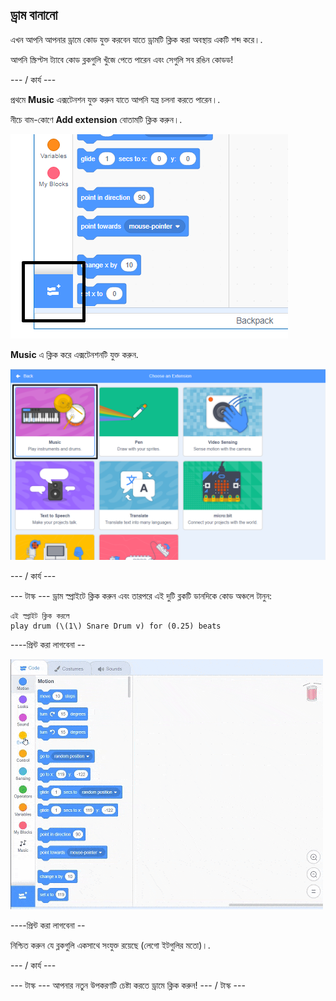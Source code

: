 ## ড্রাম বানানো

এখন আপনি আপনার ড্রামে কোড যুক্ত করবেন যাতে ড্রামটি ক্লিক করা অবস্থায় একটি শব্দ করে।.

আপনি স্ক্রিপ্টস ট্যাবে কোড ব্লকগুলি খুঁজে পেতে পারেন এবং সেগুলি সব রঙিন কোডড!

\--- / কার্য \---

প্রথমে **Music** এক্সটেনশন যুক্ত করুন যাতে আপনি যন্ত্র চলনা করতে পারেন।.

নীচে বাম-কোণে **Add extension** বোতামটি ক্লিক করুন।.

![হাইলাইট এক্সটেনশন বোতাম যোগ করুন](images/add-extension-annotated.png)

**Music** এ ক্লিক করে এক্সটেনশনটি যুক্ত করুন.

![সংগীত এক্সটেনশন হাইলাইট](images/click-music-annotated.png)

\--- / কার্য \---

\--- টাস্ক \--- ড্রাম স্প্রাইটে ক্লিক করুন এবং তারপরে এই দুটি ব্লকটি ডানদিকে কোড অঞ্চলে টানুন:

```blocks3
এই স্প্রাইট ক্লিক করলে
play drum (\(1\) Snare Drum v) for (0.25) beats
```

\----প্রিন্ট করা লাগবেনা --

![স্ক্রিনশট](images/connect-block.gif)

\----প্রিন্ট করা লাগবেনা --

নিশ্চিত করুন যে ব্লকগুলি একসাথে সংযুক্ত রয়েছে (লেগো ইটগুলির মতো)।.

\--- / কার্য \---

\--- টাস্ক \--- আপনার নতুন উপকরণটি চেষ্টা করতে ড্রামে ক্লিক করুন! \--- / টাস্ক \---